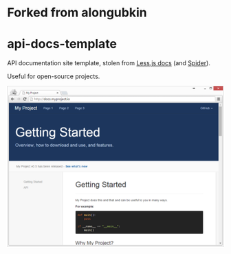 # Forked from alongubkin

# api-docs-template

API documentation site template, stolen from [Less.js docs](http://lesscss.org/) (and [Spider](http://spiderlang.org/)). 

Useful for open-source projects.

<img src="https://raw.githubusercontent.com/alongubkin/api-docs-template/master/img/screenshot.png" width="600">
